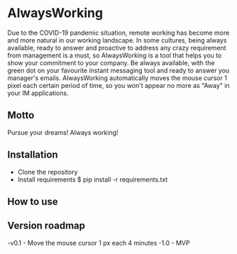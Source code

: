 # AlwaysWorking

Due to the COVID-19 pandemic situation, remote working has become more and more natural in our working landscape. In some cultures, being always available, ready to answer and proactive to address any crazy requirement from management is a must, so AlwaysWorking is a tool that helps you to show your commitment to your company. Be always available, with the green dot on your favourite instant messaging tool and ready to answer you manager's emails.
AlwaysWorking automatically moves the mouse cursor 1 pixel each certain period of time, so you won't appear no more as "Away" in your IM applications.

## Motto
Pursue your dreams! Always working!

## Installation
- Clone the repository
- Install requirements
	$ pip install -r requirements.txt

## How to use

## Version roadmap
-v0.1
	- Move the mouse cursor 1 px each 4 minutes
-1.0 - MVP
